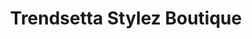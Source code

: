---
title: "Trendsetta Stylez Boutique"
url: /milwaukee/trendsetta-stylez-boutique/
shop: Kleidung
---